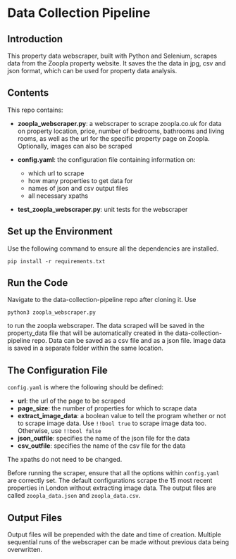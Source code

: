 # **Data Collection Pipeline**

## Introduction
This property data webscraper, built with Python and Selenium, scrapes data from the Zoopla property website. It saves the the data in jpg, csv and json format, which can be used for property data analysis.

## Contents
This repo contains:
  - **zoopla_webscraper.py**: a webscraper to scrape zoopla.co.uk for data on property location, price, number of bedrooms, bathrooms and living rooms, as well as the url for the specific property page on Zoopla. Optionally, images can also be scraped


  - **config.yaml**: the configuration file containing information on:
    - which url to scrape
    - how many properties to get data for
    - names of json and csv output files
    - all necessary xpaths


  - **test_zoopla_webscraper.py**: unit tests for the webscraper

## Set up the Environment
Use the following command to ensure all the dependencies are installed.

`pip install -r requirements.txt`

## Run the Code
Navigate to the data-collection-pipeline repo after cloning it.
Use

`python3 zoopla_webscraper.py`

to run the zoopla webscraper.
The data scraped will be saved in the property_data file that will be automatically created in the data-collection-pipeline repo. Data can be saved as a csv file and as a json file. Image data is saved in a separate folder within the same location.

## The Configuration File
`config.yaml` is where the following should be defined:
- **url**: the url of the page to be scraped
- **page_size**: the number of properties for which to scrape data
- **extract_image_data**: a boolean value to tell the program whether or not to scrape image data. Use `!!bool true` to scrape image data too. Otherwise, use `!!bool false`
- **json_outfile**: specifies the name of the json file for the data
- **csv_outfile**: specifies the name of the csv file for the data

The xpaths do not need to be changed.

Before running the scraper, ensure that all the options within `config.yaml` are correctly set. The default configurations scrape the 15 most recent properties in London without extracting image data. The output files are called `zoopla_data.json` and `zoopla_data.csv`.

## Output Files
Output files will be prepended with the date and time of creation. Multiple sequential runs of the webscraper can be made without previous data being overwritten.
